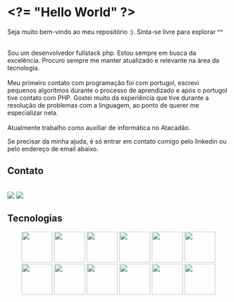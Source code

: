 <h1>
  <a href="https://github.com/josafaverissimo"></a>
  <span>&lt;?= "Hello World" ?&gt;</span>
</h1>
  Seja muito bem-vindo ao meu repositório :). Sinta-se livre para explorar ^^
  <br><br>

  Sou um desenvolvedor fullstack php. Estou sempre em busca da excelência. Procuro sempre me manter atualizado e relevante na área da tecnologia.
  <br><br>
  Meu primeiro contato com programação foi com portugol, escrevi pequenos algoritmos durante o processo de aprendizado e após o portugol tive contato com PHP. Gostei muito da experiência que tive durante a resolução de problemas com a linguagem, ao ponto de querer me especializar nela.
  <br><br>
  Atualmente trabalho como auxiliar de informática no Atacadão.

  Se precisar da minha ajuda, é só entrar em contato comigo pelo linkedin ou pelo endereço de email abaixo.
  <br>

  <h2>Contato</h2>
  <br>
  <a href = "mailto:josafaverissimo98@gmail.com"><img src="https://img.shields.io/badge/-Gmail-%23333?style=for-the-badge&logo=gmail&logoColor=white" target="_blank"></a>
  <a href="https://www.linkedin.com/in/josafaverissimo/" target="_blank"><img src="https://img.shields.io/badge/LinkedIn-0077B5?style=for-the-badge&logo=linkedin&logoColor=white" target="_blank"/></a>

<h2>Tecnologias</h2>
<div align="center">
  <img src="https://cdn.jsdelivr.net/gh/devicons/devicon/icons/html5/html5-original.svg" width="70" />
  <img src="https://cdn.jsdelivr.net/gh/devicons/devicon/icons/css3/css3-original.svg" width="70" />
  <img src="https://cdn.jsdelivr.net/gh/devicons/devicon/icons/javascript/javascript-original.svg" width="70" />
  <img src="https://cdn.jsdelivr.net/gh/devicons/devicon@latest/icons/docker/docker-original-wordmark.svg" width="70" />
  <img src="https://cdn.jsdelivr.net/gh/devicons/devicon/icons/php/php-original.svg" width="70" />
  <img src="https://cdn.jsdelivr.net/gh/devicons/devicon/icons/nodejs/nodejs-original.svg" width="70" />
  <img src="https://cdn.jsdelivr.net/gh/devicons/devicon/icons/python/python-original.svg" width="70" />
  <img src="https://cdn.jsdelivr.net/gh/devicons/devicon/icons/mysql/mysql-original.svg" width="70" />
  <img src="https://cdn.jsdelivr.net/gh/devicons/devicon/icons/postgresql/postgresql-original.svg" width="70" />
  <img src="https://cdn.jsdelivr.net/gh/devicons/devicon/icons/bash/bash-original.svg" width="70" />
  <img src="https://cdn.jsdelivr.net/gh/devicons/devicon/icons/linux/linux-original.svg" width="70" />
  <img src="https://cdn.jsdelivr.net/gh/devicons/devicon/icons/git/git-original.svg" width="70" />
</div>
